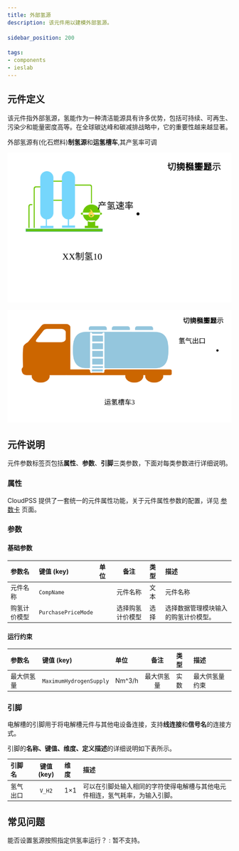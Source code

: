 ```yaml
---
title: 外部氢源
description: 该元件用以建模外部氢源。

sidebar_position: 200

tags: 
- components
- ieslab
---
```


## 元件定义

该元件指外部氢源，氢能作为一种清洁能源具有许多优势，包括可持续、可再生、污染少和能量密度高等。在全球碳达峰和碳减排战略中，它的重要性越来越显著。

外部氢源有(化石燃料)**制氢源**和**运氢槽车**,其产氢率可调

![制氢源](./hydrogenSource.svg )

![运氢槽车](./hydrogenCar.svg )

## 元件说明

元件参数标签页包括**属性**、**参数**、**引脚**三类参数，下面对每类参数进行详细说明。

### 属性

CloudPSS 提供了一套统一的元件属性功能，关于元件属性参数的配置，详见 [参数卡](docs/documents/software/10-xstudio/20-simstudio/40-workbench/20-function-zone/30-design-tab/30-param-panel/index.md) 页面。

### 参数

#### 基础参数

| 参数名 | 键值 (key) | 单位 | 备注 | 类型 | 描述 |
| :--- | :--- | :--- | :--: | :--- | :--- |
| 元件名称 | `CompName` |  | 元件名称 | 文本 | 元件名称 |
| 购氢计价模型 | `PurchasePriceMode` |  | 选择购氢计价模型 | 选择 | 选择数据管理模块输入的购氢计价模型。 |


#### 运行约束

| 参数名 | 键值 (key)  | 单位 | 备注 | 类型 | 描述 |
| :--- | :--- | :--- | :--: | :--- | :--- |
| 最大供氢量 | `MaximumHydrogenSupply` | Nm^3/h | 最大供氢量 | 实数 | 最大供氢量约束 |

### 引脚

电解槽的引脚用于将电解槽元件与其他电设备连接，支持**线连接**和**信号名**的连接方式。

引脚的**名称、键值、维度、定义描述**的详细说明如下表所示。

| 引脚名 | 键值 (key)  | 维度 | 描述 |
| :--- | :--: | :--- | :--- |
| 氢气出口 | `V_H2` | 1×1 | 可以在引脚处输入相同的字符使得电解槽与其他电元件相连，氢气耗率，为输入引脚。|


## 常见问题

能否设置氢源按照指定供氢率运行？
:   暂不支持。

